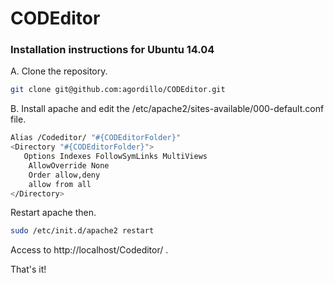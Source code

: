 # CODEditor

### Installation instructions for Ubuntu 14.04

A. Clone the repository.  

```bash
git clone git@github.com:agordillo/CODEditor.git
```

B. Install apache and edit the /etc/apache2/sites-available/000-default.conf file.  

```bash
Alias /Codeditor/ "#{CODEditorFolder}"
<Directory "#{CODEditorFolder}">
   Options Indexes FollowSymLinks MultiViews
	AllowOverride None
	Order allow,deny
	allow from all
</Directory>
```

Restart apache then.  

```bash
sudo /etc/init.d/apache2 restart
```

Access to http://localhost/Codeditor/ .

That's it!
